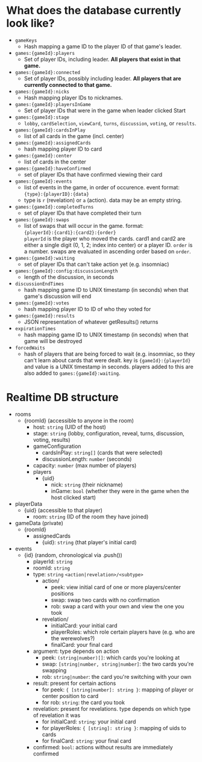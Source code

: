 What does the database currently look like?
===========================================

- `gameKeys`
    - Hash mapping a game ID to the player ID of that game's leader.
- `games:{gameId}:players`
    - Set of player IDs, including leader. **All players that exist in that game.**
- `games:{gameId}:connected`
    - Set of player IDs, possibly including leader. **All players that are currently connected to that game.**
- `games:{gameId}:nicks`
    - Hash mapping player IDs to nicknames.
- `games:{gameId}:playersInGame`
    - Set of player IDs that were in the game when leader clicked Start
- `games:{gameId}:stage`
    - `lobby`, `cardSelection`, `viewCard`, `turns`, `discussion`, `voting`, or `results`.
- `games:{gameId}:cardsInPlay`
    - list of all cards in the game (incl. center)
- `games:{gameId}:assignedCards`
    - hash mapping player ID to card
- `games:{gameId}:center`
    - list of cards in the center
- `games:{gameId}:haveConfirmed`
    - set of player IDs that have confirmed viewing their card
- `games:{gameId}:events`
    - list of events in the game, in order of occurence. event format:  
        `{type}:{playerID}:{data}`
    - type is `r` (revelation) or `a` (action). data may be an empty string.
- `games:{gameId}:completedTurns`
    - set of player IDs that have completed their turn
- `games:{gameId}:swaps`
    - list of swaps that will occur in the game. format:  
        `{playerId}:{card1}:{card2}:{order}`  
        `playerId` is the player who moved the cards. card1 and card2 are either a single digit (0, 1, 2; index into center) or a player ID. `order` is a number. swaps are evaluated in ascending order based on `order`.
- `games:{gameId}:waiting`
    - set of player IDs that can't take action yet (e.g. insomniac)
- `games:{gameId}:config:discussionLength`
    - length of the discussion, in seconds
- `discussionEndTimes`
    - hash mapping game ID to UNIX timestamp (in seconds) when that game's discussion will end
- `games:{gameId}:votes`
    - hash mapping player ID to ID of who they voted for
- `games:{gameId}:results`
    - JSON representation of whatever getResults() returns
- `expirationTimes`
    - hash mapping game ID to UNIX timestamp (in seconds) when that game will be destroyed
- `forcedWaits`
    - hash of players that are being forced to wait (e.g. insomniac, so they can't learn about cards that were dealt. key is `{gameId}:{playerId}` and value is a UNIX timestamp in seconds. players added to this are also added to `games:{gameId}:waiting`.

Realtime DB structure
=====================

- rooms
    - {roomId} (accessible to anyone in the room)
        - host: `string` (UID of the host)
        - stage: `string` (lobby, configuration, reveal, turns, discussion, voting, results)
        - gameConfiguration
            - cardsInPlay: `string[]` (cards that were selected)
            - discussionLength: `number` (seconds)
        - capacity: `number` (max number of players)
        - players
            - {uid}
                - nick: `string` (their nickname)
                - inGame: `bool` (whether they were in the game when the host clicked start)
- playerData
    - {uid} (accessible to that player)
        - room: `string` (ID of the room they have joined)
- gameData (private)
    - {roomId}
        - assignedCards
            - {uid}: `string` (that player's initial card)
- events
    - {id} (random, chronological via .push())
        - playerId: `string`
        - roomId: `string`
        - type: `string` `<action|revelation>/<subtype>`
            - action/
                - peek: view initial card of one or more players/center positions
                - swap: swap two cards with no confirmation
                - rob: swap a card with your own and view the one you took
            - revelation/
                - initialCard: your initial card
                - playerRoles: which role certain players have (e.g. who are the werewolves?)
                - finalCard: your final card
        - argument: type depends on action
            - peek: `(string|number)[]`: which cards you're looking at
            - swap: `[string|number, string|number]`: the two cards you're swapping
            - rob: `string|number`: the card you're switching with your own
        - result: present for certain actions
            - for peek: `{ [string|number]: string }`: mapping of player or center position to card
            - for rob: `string`: the card you took
        - revelation: present for revelations. type depends on which type of revelation it was
            - for initialCard: `string`: your initial card
            - for playerRoles: `{ [string]: string }`: mapping of uids to cards
            - for finalCard: `string`: your final card
        - confirmed: `bool`: actions without results are immediately confirmed
